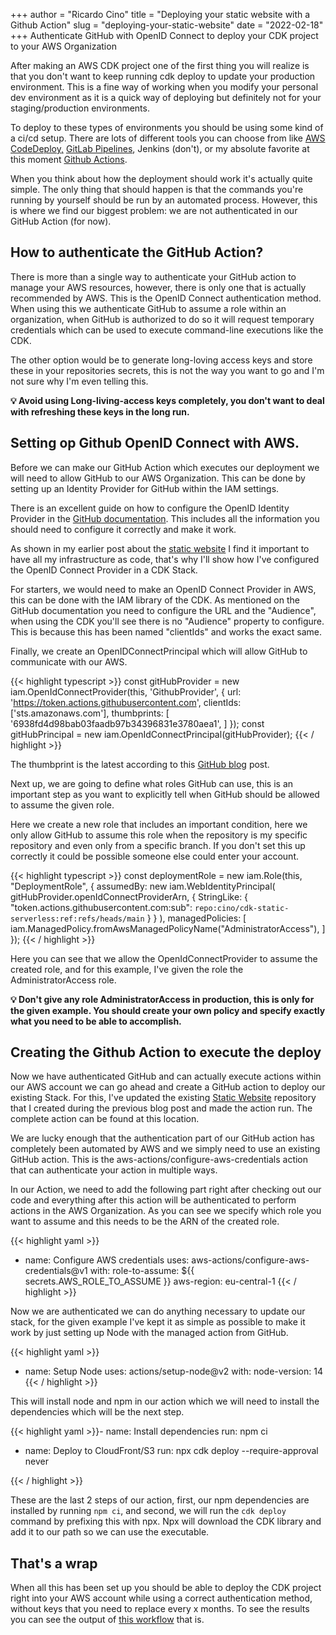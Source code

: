 +++
author = "Ricardo Cino"
title = "Deploying your static website with a Github Action"
slug = "deploying-your-static-website"
date = "2022-02-18"
+++
Authenticate GitHub with OpenID Connect to deploy your CDK project to your AWS Organization

After making an AWS CDK project one of the first thing you will realize is that you don't want to keep running cdk deploy to update your production environment. This is a fine way of working when you modify your personal dev environment as it is a quick way of deploying but definitely not for your staging/production environments.

<!--more-->

To deploy to these types of environments you should be using some kind of a ci/cd setup. There are lots of different tools you can choose from like <a href="https://aws.amazon.com/codedeploy/" target="_blank">AWS CodeDeploy,</a> <a href="https://docs.gitlab.com/ee/ci/pipelines/" target="_blank">GitLab Pipelines</a>, Jenkins (don't), or my absolute favorite at this moment <a href="https://github.com/features/actions" target="_blank">Github Actions</a>.

When you think about how the deployment should work it's actually quite simple. The only thing that should happen is that the commands you're running by yourself should be run by an automated process. However, this is where we find our biggest problem: we are not authenticated in our GitHub Action (for now).

## How to authenticate the GitHub Action?

There is more than a single way to authenticate your GitHub action to manage your AWS resources, however, there is only one that is actually recommended by AWS. This is the OpenID Connect authentication method. When using this we authenticate GitHub to assume a role within an organization, when GitHub is authorized to do so it will request temporary credentials which can be used to execute command-line executions like the CDK.

The other option would be to generate long-loving access keys and store these in your repositories secrets, this is not the way you want to go and I'm not sure why I'm even telling this.

**💡 Avoid using Long-living-access keys completely, you don't want to deal with refreshing these keys in the long run.**

## Setting op Github OpenID Connect with AWS.

Before we can make our GitHub Action which executes our deployment we will need to allow GitHub to our AWS Organization. This can be done by setting up an Identity Provider for GitHub within the IAM settings.

There is an excellent guide on how to configure the OpenID Identity Provider in the <a href="https://docs.github.com/en/actions/deployment/security-hardening-your-deployments/configuring-openid-connect-in-amazon-web-services" target="_blank">GitHub documentation</a>. This includes all the information you should need to configure it correctly and make it work.

As shown in my earlier post about the <a href="/posts/static-website-distribution-with-aws-cloudfront/" target="_blank">static website</a> I find it important to have all my infrastructure as code, that's why I'll show how I've configured the OpenID Connect Provider in a CDK Stack.

For starters, we would need to make an OpenID Connect Provider in AWS, this can be done with the IAM library of the CDK. As mentioned on the GitHub documentation you need to configure the URL and the "Audience", when using the CDK you'll see there is no "Audience" property to configure. This is because this has been named "clientIds" and works the exact same.

Finally, we create an OpenIDConnectPrincipal which will allow GitHub to communicate with our AWS.

{{< highlight typescript >}}
const gitHubProvider = new iam.OpenIdConnectProvider(this, 'GithubProvider', {
  url: 'https://token.actions.githubusercontent.com',
  clientIds: ['sts.amazonaws.com'],
  thumbprints: [
    '6938fd4d98bab03faadb97b34396831e3780aea1',
  ]
});
const gitHubPrincipal = new iam.OpenIdConnectPrincipal(gitHubProvider);
{{< / highlight >}}

The thumbprint is the latest according to this <a href="https://github.blog/changelog/2022-01-13-github-actions-update-on-oidc-based-deployments-to-aws/">GitHub blog</a> post.

Next up, we are going to define what roles GitHub can use, this is an important step as you want to explicitly tell when GitHub should be allowed to assume the given role.

Here we create a new role that includes an important condition, here we only allow GitHub to assume this role when the repository is my specific repository and even only from a specific branch. If you don't set this up correctly it could be possible someone else could enter your account.

{{< highlight typescript >}}
const deploymentRole = new iam.Role(this, "DeploymentRole", {
  assumedBy: new iam.WebIdentityPrincipal(
    gitHubProvider.openIdConnectProviderArn,
    {
      StringLike: {
        "token.actions.githubusercontent.com:sub":
          `repo:cino/cdk-static-serverless:ref:refs/heads/main`
      }
    }
  ),
  managedPolicies: [
    iam.ManagedPolicy.fromAwsManagedPolicyName("AdministratorAccess"),
  ]
});
{{< / highlight >}}

Here you can see that we allow the OpenIdConnectProvider to assume the created role, and for this example, I've given the role the AdministratorAccess role.

**💡 Don't give any role AdministratorAccess in production, this is only for the given example. You should create your own policy and specify exactly what you need to be able to accomplish.**

## Creating the Github Action to execute the deploy

Now we have authenticated GitHub and can actually execute actions within our AWS account we can go ahead and create a GitHub action to deploy our existing Stack. For this, I've updated the existing <a href="https://github.com/cino/cdk-static-serverless">Static Website</a> repository that I created during the previous blog post and made the action run. The complete action can be found at <a hreef="https://github.com/cino/cdk-static-serverless/blob/main/.github/workflows/deploy.yml">this location</a>.

We are lucky enough that the authentication part of our GitHub action has completely been automated by AWS and we simply need to use an existing GitHub action. This is the <a herf="https://github.com/aws-actions/configure-aws-credentials">aws-actions/configure-aws-credentials</a> action that can authenticate your action in multiple ways.

In our Action, we need to add the following part right after checking out our code and everything after this action will be authenticated to perform actions in the AWS Organization. As you can see we specify which role you want to assume and this needs to be the ARN of the created role.

{{< highlight yaml >}}

- name: Configure AWS credentials
  uses: aws-actions/configure-aws-credentials@v1
  with:
    role-to-assume: ${{ secrets.AWS_ROLE_TO_ASSUME }}
    aws-region: eu-central-1
{{< / highlight >}}

Now we are authenticated we can do anything necessary to update our stack, for the given example I've kept it as simple as possible to make it work by just setting up Node with the managed action from GitHub.

{{< highlight yaml >}}

- name: Setup Node
  uses: actions/setup-node@v2
  with:
    node-version: 14
{{< / highlight >}}

This will install node and npm in our action which we will need to install the dependencies which will be the next step.

{{< highlight yaml >}}- name: Install dependencies
  run: npm ci

- name: Deploy to CloudFront/S3
  run: npx cdk deploy --require-approval never

{{< / highlight >}}

These are the last 2 steps of our action, first, our npm dependencies are installed by running `npm ci`, and second, we will run the `cdk deploy` command by prefixing this with npx. Npx will download the CDK library and add it to our path so we can use the executable.

## That's a wrap

When all this has been set up you should be able to deploy the CDK project right into your AWS account while using a correct authentication method, without keys that you need to replace every x months. To see the results you can see the output of <a href="https://github.com/cino/cdk-static-serverless/runs/5272810000?check_suite_focus=true">this workflow</a> that is.
